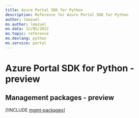 ```yaml
---
title: Azure Portal SDK for Python
description: Reference for Azure Portal SDK for Python
author: lmazuel
ms.author: lmazuel
ms.data: 12/05/2022
ms.topic: reference
ms.devlang: python
ms.service: portal
---
```

# Azure Portal SDK for Python - preview

## Management packages - preview
[!INCLUDE [mgmt-packages](portal-mgmt-index.md)]